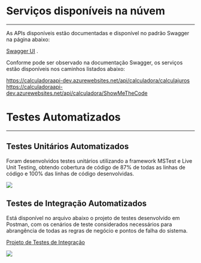 # Serviços disponíveis na núvem
<hr>
As APIs disponíveis estão documentadas e disponível no padrão Swagger na página abaixo:

[Swagger UI](https://calculadoraapi-dev.azurewebsites.net/index.html) .

Conforme pode ser observado na documentação Swagger, os serviços estão disponíveis nos caminhos listados abaixo:

https://calculadoraapi-dev.azurewebsites.net/api/calculadora/calculajuros
https://calculadoraapi-dev.azurewebsites.net/api/calculadora/ShowMeTheCode

# Testes Automatizados
<hr>

## Testes Unitários Automatizados

Foram desenvolvidos testes unitários utilizando a framework MSTest e Live Unit Testing, obtendo cobertura de código de 87% de todas as linhas de código e 100% das linhas de código desenvolvidas.


![](https://lucaspsepe.visualstudio.com/826de35e-83a4-4c4c-9d53-3d860133fd8f/_apis/git/repositories/8bb9e253-c06b-4e5c-b47b-b5f17dc6932b/Items?path=%2F.attachments%2Fimage-46793487-cdea-4047-b57c-98ac59a414e4.png)

## Testes de Integração Automatizados

Está disponível no arquivo abaixo o projeto de testes desenvolvido em Postman, com os cenários de teste considerados necessários para abrangência de todas as regras de negócio e pontos de falha do sistema.

[Projeto de Testes de Integração](https://lucaspsepe.visualstudio.com/_git/CalculadoraPrj?path=%2FCalculator.postman_test_collection.json&version=GBmaster) 

![](https://lucaspsepe.visualstudio.com/826de35e-83a4-4c4c-9d53-3d860133fd8f/_apis/git/repositories/8bb9e253-c06b-4e5c-b47b-b5f17dc6932b/Items?path=%2F.attachments%2Fimage-ad073828-fdf4-401b-bdc6-bc197774e0cf.png)
